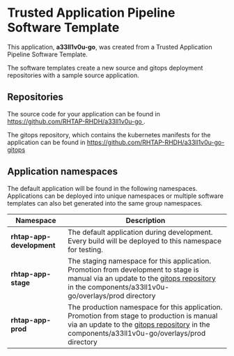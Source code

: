 # Trusted Application Pipeline Software Template

This application, **a33ll1v0u-go**, was created from a Trusted Application Pipeline Software Template.

The software templates create a new source and gitops deployment repositories with a sample source application. 

## Repositories

The source code for your application can be found in [https://github.com/RHTAP-RHDH/a33ll1v0u-go ](https://github.com/RHTAP-RHDH/a33ll1v0u-go ).
 
The gitops repository, which contains the kubernetes manifests for the application can be found in 
[https://github.com/RHTAP-RHDH/a33ll1v0u-go-gitops ](https://github.com/RHTAP-RHDH/a33ll1v0u-go-gitops ) 

## Application namespaces 

The default application will be found in the following namespaces. Applications can be deployed into unique namespaces or multiple software templates can also bet generated into the same group namespaces.  

|  Namespace   |  Description   |  
| -------- | -------- |   
| **rhtap-app-development** | The default application during development. Every build will be deployed to this namespace for testing. | 
| **rhtap-app-stage** | The staging namespace for this application. Promotion from development to stage is manual via an update to the [gitops repository](https://github.com/RHTAP-RHDH/a33ll1v0u-go-gitops ) in the components/a33ll1v0u-go/overlays/prod directory |  
| **rhtap-app-prod** | The production namespace for this application. Promotion from stage to production is manual via an update to the [gitops repository](https://github.com/RHTAP-RHDH/a33ll1v0u-go-gitops ) in the components/a33ll1v0u-go/overlays/prod directory | 